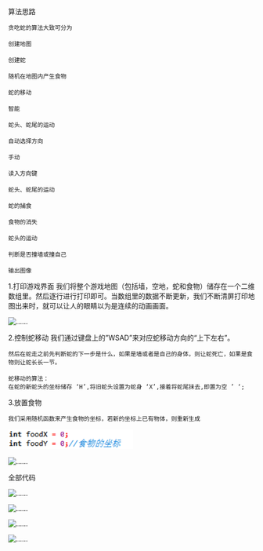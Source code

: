 算法思路

    贪吃蛇的算法大致可分为

    创建地图

    创建蛇

    随机在地图内产生食物

    蛇的移动 

    智能 

    蛇头、蛇尾的运动

    自动选择方向

    手动 

    读入方向键

    蛇头、蛇尾的运动

    蛇的捕食 

    食物的消失

    蛇头的运动

    判断是否撞墙或撞自己

    输出图像

1.打印游戏界面 
    我们将整个游戏地图（包括墙，空地，蛇和食物）储存在一个二维数组里。然后逐行进行打印即可。当数组里的数据不断更新，我们不断清屏打印地图出来时，就可以让人的眼睛以为是连续的动画画面。 

![……](./images/QQ截图20190105154114.png)

2.控制蛇移动 
    我们通过键盘上的”WSAD”来对应蛇移动方向的“上下左右”。

    然后在蛇走之前先判断蛇的下一步是什么，如果是墙或者是自己的身体，则让蛇死亡，如果是食物则让蛇长长一节。

    蛇移动的算法： 
    在蛇的新蛇头的坐标储存 ‘H’,将旧蛇头设置为蛇身 ‘X’,接着将蛇尾抹去,即置为空 ’ ‘;


3.放置食物 

    我们采用随机函数来产生食物的坐标，若新的坐标上已有物体，则重新生成 

![……](./images/01.png)

![……](./images/02.png)

全部代码    

![……](./images/03.png)

![……](./images/04.png)

![……](./iamges/05.png)

![……](./images/06.png)